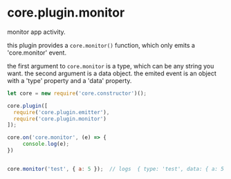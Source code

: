 # core.plugin.monitor

monitor app activity.

this plugin provides a `core.monitor()` function, which only emits a 'core.monitor' event.

the first argument to `core.monitor` is a type, which can be any string you want. the second argument is a data object. the emited event is an object with a 'type' property and a 'data' property.


```js
let core = new require('core.constructor')();

core.plugin([
  require('core.plugin.emitter'),
  require('core.plugin.monitor')
]);

core.on('core.monitor', (e) => {
     console.log(e);
})


core.monitor('test', { a: 5 });  // logs  { type: 'test', data: { a: 5 } }
```
